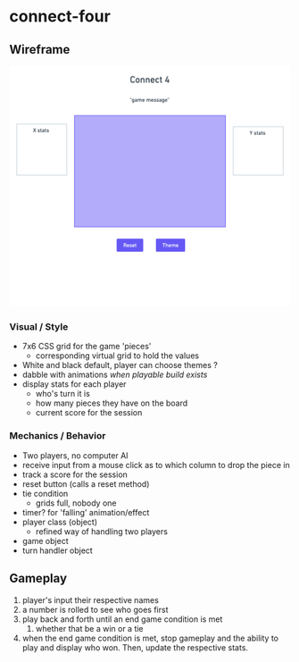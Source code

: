 # connect-four

## Wireframe
![alt text](./images/wireframe.png "Title")

### Visual / Style
- 7x6 CSS grid for the game 'pieces'
  - corresponding virtual grid to hold the values
- White and black default, player can choose themes ?
- dabble with animations *when playable build exists*
- display stats for each player
  - who's turn it is
  - how many pieces they have on the board
  - current score for the session
### Mechanics / Behavior
- Two players, no computer AI
- receive input from a mouse click as to which column to drop the piece in
- track a score for the session
- reset button (calls a reset method)
- tie condition
  - grids full, nobody one
- timer? for 'falling' animation/effect
- player class (object)
  - refined way of handling two players
- game object
- turn handler object
## Gameplay
1. player's input their respective names
2. a number is rolled to see who goes first
3. play back and forth until an end game condition is met
   1. whether that be a win or a tie
4. when the end game condition is met, stop gameplay and the ability to play and display who won. Then, update the respective stats.